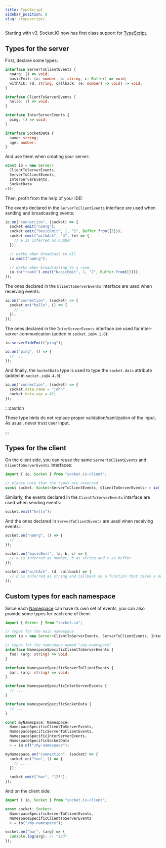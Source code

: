 ```yaml
---
title: TypeScript
sidebar_position: 8
slug: /typescript/
---
```


Starting with v3, Socket.IO now has first class support for [TypeScript](https://www.typescriptlang.org/).

## Types for the server

First, declare some types:

```ts
interface ServerToClientEvents {
  noArg: () => void;
  basicEmit: (a: number, b: string, c: Buffer) => void;
  withAck: (d: string, callback: (e: number) => void) => void;
}

interface ClientToServerEvents {
  hello: () => void;
}

interface InterServerEvents {
  ping: () => void;
}

interface SocketData {
  name: string;
  age: number;
}
```

And use them when creating your server:

```ts
const io = new Server<
  ClientToServerEvents,
  ServerToClientEvents,
  InterServerEvents,
  SocketData
>();
```

Then, profit from the help of your IDE!

The events declared in the `ServerToClientEvents` interface are used when sending and broadcasting events:

```ts
io.on("connection", (socket) => {
  socket.emit("noArg");
  socket.emit("basicEmit", 1, "2", Buffer.from([3]));
  socket.emit("withAck", "4", (e) => {
    // e is inferred as number
  });

  // works when broadcast to all
  io.emit("noArg");

  // works when broadcasting to a room
  io.to("room1").emit("basicEmit", 1, "2", Buffer.from([3]));
});
```

The ones declared in the `ClientToServerEvents` interface are used when receiving events:

```ts
io.on("connection", (socket) => {
  socket.on("hello", () => {
    // ...
  });
});
```

The ones declared in the `InterServerEvents` interface are used for inter-server communication (added in `socket.io@4.1.0`):

```ts
io.serverSideEmit("ping");

io.on("ping", () => {
  // ...
});
```

And finally, the `SocketData` type is used to type the `socket.data` attribute (added in `socket.io@4.4.0`):

```ts
io.on("connection", (socket) => {
  socket.data.name = "john";
  socket.data.age = 42;
});
```

:::caution

These type hints do not replace proper validation/sanitization of the input. As usual, never trust user input.

:::

## Types for the client

On the client side, you can reuse the same `ServerToClientEvents` and `ClientToServerEvents` interfaces:

```ts
import { io, Socket } from "socket.io-client";

// please note that the types are reversed
const socket: Socket<ServerToClientEvents, ClientToServerEvents> = io();
```

Similarly, the events declared in the `ClientToServerEvents` interface are used when sending events:

```ts
socket.emit("hello");
```

And the ones declared in `ServerToClientEvents` are used when receiving events:

```ts
socket.on("noArg", () => {
  // ...
});

socket.on("basicEmit", (a, b, c) => {
  // a is inferred as number, b as string and c as buffer
});

socket.on("withAck", (d, callback) => {
  // d is inferred as string and callback as a function that takes a number as argument
});
```

## Custom types for each namespace

Since each [Namespace](../06-Advanced/namespaces.md) can have its own set of events, you can also provide some types for
each one of them:

```ts
import { Server } from "socket.io";

// types for the main namespace
const io = new Server<ClientToServerEvents, ServerToClientEvents, InterServerEvents, SocketData>();

// types for the namespace named "/my-namespace"
interface NamespaceSpecificClientToServerEvents {
  foo: (arg: string) => void
}

interface NamespaceSpecificServerToClientEvents {
  bar: (arg: string) => void;
}

interface NamespaceSpecificInterServerEvents {
  // ...
}

interface NamespaceSpecificSocketData {
  // ...
}

const myNamespace: Namespace<
  NamespaceSpecificClientToServerEvents,
  NamespaceSpecificServerToClientEvents,
  NamespaceSpecificInterServerEvents,
  NamespaceSpecificSocketData
  > = io.of("/my-namespace");

myNamespace.on("connection", (socket) => {
  socket.on("foo", () => {
    // ...
  });

  socket.emit("bar", "123");
});
```

And on the client side:

```ts
import { io, Socket } from "socket.io-client";

const socket: Socket<
  NamespaceSpecificServerToClientEvents,
  NamespaceSpecificClientToServerEvents
  > = io("/my-namespace");

socket.on("bar", (arg) => {
  console.log(arg); // "123"
});
```
